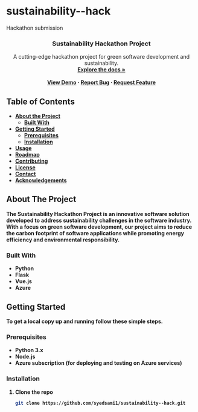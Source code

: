 # sustainability--hack
Hackathon submission 

<p align="center">
  <a href="https://github.com/syedsami1/sustainability--hack">

  </a>

  <h3 align="center">Sustainability Hackathon Project</h3>

  <p align="center">
    A cutting-edge hackathon project for green software development and sustainability.
    <br />
    <a href=" https://github.com/syedsami1/sustainability--hack/blob/main/GSD%20Documentation.docx"><strong>Explore the docs        »</strong</a>
    <br />
    <br />
    <a href="https://github.com/syedsami1/sustainability--hack">View Demo</a>
    ·
    <a href="https://github.com/syedsami1/sustainability--hack/issues">Report Bug</a>
    ·
    <a href="https://github.com/syedsami1/sustainability--hack/issues">Request Feature</a>
  </p>
</p>

<!-- TABLE OF CONTENTS -->
## Table of Contents

- [About the Project](#about-the-project)
  - [Built With](#built-with)
- [Getting Started](#getting-started)
  - [Prerequisites](#prerequisites)
  - [Installation](#installation)
- [Usage](#usage)
- [Roadmap](#roadmap)
- [Contributing](#contributing)
- [License](#license)
- [Contact](#contact)
- [Acknowledgements](#acknowledgements)

<!-- ABOUT THE PROJECT -->
## About The Project



The Sustainability Hackathon Project is an innovative software solution developed to address sustainability challenges in the software industry. With a focus on green software development, our project aims to reduce the carbon footprint of software applications while promoting energy efficiency and environmental responsibility.

### Built With

- Python
- Flask
- Vue.js
- Azure

<!-- GETTING STARTED -->
## Getting Started

To get a local copy up and running follow these simple steps.

### Prerequisites

- Python 3.x
- Node.js
- Azure subscription (for deploying and testing on Azure services)

### Installation

1. Clone the repo
   ```sh
   git clone https://github.com/syedsami1/sustainability--hack.git
